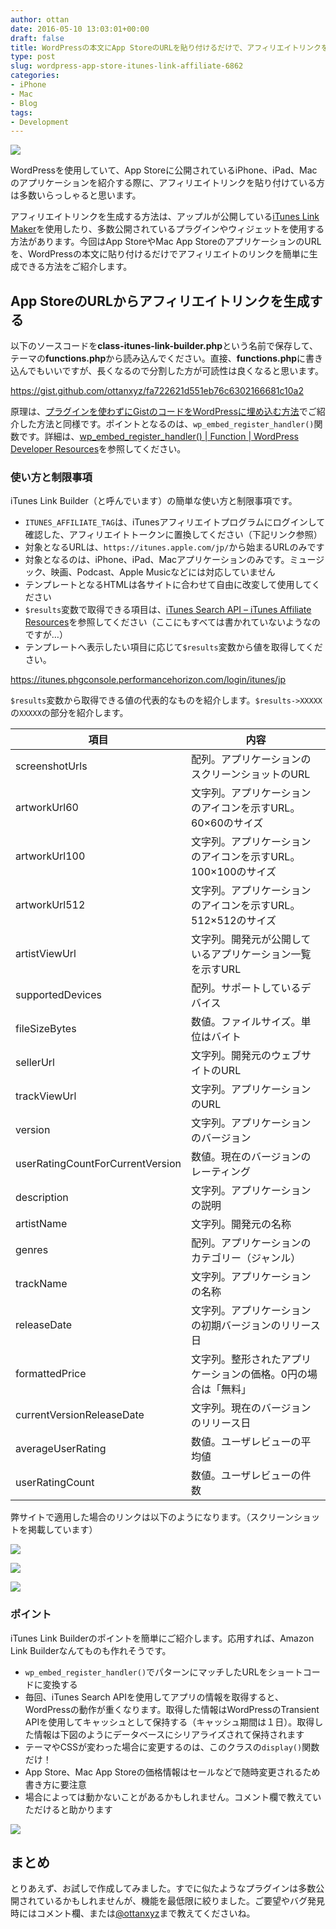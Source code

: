 ```yaml
---
author: ottan
date: 2016-05-10 13:03:01+00:00
draft: false
title: WordPressの本文にApp StoreのURLを貼り付けるだけで、アフィリエイトリンクを生成できるようにする
type: post
slug: wordpress-app-store-itunes-link-affiliate-6862
categories:
- iPhone
- Mac
- Blog
tags:
- Development
---
```


![](/uploads/2016/05/160510-5731d1e0800c7.jpg)

WordPressを使用していて、App Storeに公開されているiPhone、iPad、Macのアプリケーションを紹介する際に、アフィリエイトリンクを貼り付けている方は多数いらっしゃると思います。

アフィリエイトリンクを生成する方法は、アップルが公開している[iTunes Link Maker](https://linkmaker.itunes.apple.com/en-us/?country=jp)を使用したり、多数公開されているプラグインやウィジェットを使用する方法があります。今回はApp StoreやMac App StoreのアプリケーションのURLを、WordPressの本文に貼り付けるだけでアフィリエイトのリンクを簡単に生成できる方法をご紹介します。

## App StoreのURLからアフィリエイトリンクを生成する

以下のソースコードを**class-itunes-link-builder.php**という名前で保存して、テーマの**functions.php**から読み込んでください。直接、**functions.php**に書き込んでもいいですが、長くなるので分割した方が可読性は良くなると思います。

<https://gist.github.com/ottanxyz/fa722621d551eb76c6302166681c10a2>

原理は、[プラグインを使わずにGistのコードをWordPressに埋め込む方法](/gist-wordpress-embed-6861/)でご紹介した方法と同様です。ポイントとなるのは、`wp_embed_register_handler()`関数です。詳細は、[wp_embed_register_handler() | Function | WordPress Developer Resources](https://developer.wordpress.org/reference/functions/wp_embed_register_handler/)を参照してください。

### 使い方と制限事項

iTunes Link Builder（と呼んでいます）の簡単な使い方と制限事項です。

-   `ITUNES_AFFILIATE_TAG`は、iTunesアフィリエイトプログラムにログインして確認した、アフィリエイトトークンに置換してください（下記リンク参照）
-   対象となるURLは、`https://itunes.apple.com/jp/`から始まるURLのみです
-   対象となるのは、iPhone、iPad、Macアプリケーションのみです。ミュージック、映画、Podcast、Apple Musicなどには対応していません
-   テンプレートとなるHTMLは各サイトに合わせて自由に改変して使用してください
-   `$results`変数で取得できる項目は、[iTunes Search API – iTunes Affiliate Resources](https://affiliate.itunes.apple.com/resources/documentation/itunes-store-web-service-search-api/)を参照してください（ここにもすべては書かれていないようなのですが…）
-   テンプレートへ表示したい項目に応じて`$results`変数から値を取得してください。

<https://itunes.phgconsole.performancehorizon.com/login/itunes/jp>

`$results`変数から取得できる値の代表的なものを紹介します。`$results->XXXXX`の`XXXXX`の部分を紹介します。

| 項目                             | 内容                                                          |
| -------------------------------- | ------------------------------------------------------------- |
| screenshotUrls                   | 配列。アプリケーションのスクリーンショットのURL               |
| artworkUrl60                     | 文字列。アプリケーションのアイコンを示すURL。60×60のサイズ    |
| artworkUrl100                    | 文字列。アプリケーションのアイコンを示すURL。100×100のサイズ  |
| artworkUrl512                    | 文字列。アプリケーションのアイコンを示すURL。512×512のサイズ  |
| artistViewUrl                    | 文字列。開発元が公開しているアプリケーション一覧を示すURL     |
| supportedDevices                 | 配列。サポートしているデバイス                                |
| fileSizeBytes                    | 数値。ファイルサイズ。単位はバイト                            |
| sellerUrl                        | 文字列。開発元のウェブサイトのURL                             |
| trackViewUrl                     | 文字列。アプリケーションのURL                                 |
| version                          | 文字列。アプリケーションのバージョン                          |
| userRatingCountForCurrentVersion | 数値。現在のバージョンのレーティング                          |
| description                      | 文字列。アプリケーションの説明                                |
| artistName                       | 文字列。開発元の名称                                          |
| genres                           | 配列。アプリケーションのカテゴリー（ジャンル）                |
| trackName                        | 文字列。アプリケーションの名称                                |
| releaseDate                      | 文字列。アプリケーションの初期バージョンのリリース日          |
| formattedPrice                   | 文字列。整形されたアプリケーションの価格。0円の場合は「無料」 |
| currentVersionReleaseDate        | 文字列。現在のバージョンのリリース日                          |
| averageUserRating                | 数値。ユーザレビューの平均値                                  |
| userRatingCount                  | 数値。ユーザレビューの件数                                    |

弊サイトで適用した場合のリンクは以下のようになります。（スクリーンショットを掲載しています）

![](/uploads/2016/05/160510-5731d28051ea6.png)

![](/uploads/2016/05/160510-5731d2926f059.png)

![](/uploads/2016/05/160510-5731d29db84cb.png)

### ポイント

iTunes Link Builderのポイントを簡単にご紹介します。応用すれば、Amazon Link Builderなんてものも作れそうです。

-   `wp_embed_register_handler()`でパターンにマッチしたURLをショートコードに変換する
-   毎回、iTunes Search APIを使用してアプリの情報を取得すると、WordPressの動作が重くなります。取得した情報はWordPressのTransient APIを使用してキャッシュとして保持する（キャッシュ期間は１日）。取得した情報は下図のようにデータベースにシリアライズされて保持されます
-   テーマやCSSが変わった場合に変更するのは、このクラスの`display()`関数だけ！
-   App Store、Mac App Storeの価格情報はセールなどで随時変更されるため書き方に要注意
-   場合によっては動かないことがあるかもしれません。コメント欄で教えていただけると助かります

![](/uploads/2016/05/160510-5731d1f1ba742.png)

## まとめ

とりあえず、お試しで作成してみました。すでに似たようなプラグインは多数公開されているかもしれませんが、機能を最低限に絞りました。ご要望やバグ発見時にはコメント欄、または[@ottanxyz](https://twitter.com/ottanxyz)まで教えてくださいね。
